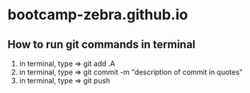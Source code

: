 # bootcamp-zebra.github.io

## How to run git commands in terminal
1) in terminal, type => git add .A
2) in terminal, type => git commit -m "description of commit in quotes"
3) in terminal, type => git push